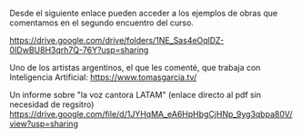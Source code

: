 Desde el siguiente enlace pueden acceder a los ejemplos de obras que comentamos en el segundo encuentro del curso.

https://drive.google.com/drive/folders/1NE_Sas4eOqlDZ-0IDwBU8H3qrh7Q-76Y?usp=sharing

Uno de los artistas argentinos, el que les comenté, que trabaja con Inteligencia Artificial: 
https://www.tomasgarcia.tv/

Un informe sobre "la voz cantora LATAM" (enlace directo al pdf sin necesidad de regsitro)
https://drive.google.com/file/d/1JYHqMA_eA6HpHbgCjHNp_9yg3qbpa80V/view?usp=sharing

